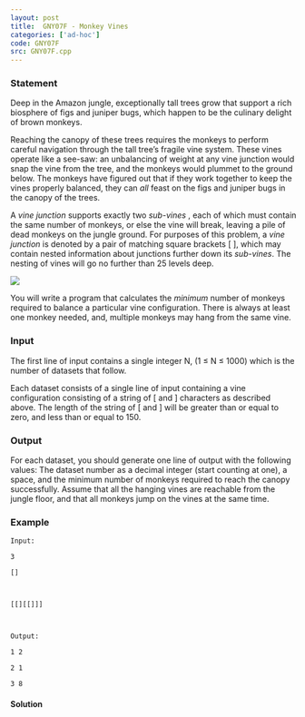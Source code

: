 ```yaml
---
layout: post
title:  GNY07F - Monkey Vines
categories: ['ad-hoc']
code: GNY07F
src: GNY07F.cpp
---
```


### **Statement**

Deep in the Amazon jungle, exceptionally tall trees grow that support a rich
biosphere of figs and juniper bugs, which happen to be the culinary delight of
brown monkeys.

Reaching the canopy of these trees requires the monkeys to perform careful
navigation through the tall tree’s fragile vine system. These vines operate
like a see-saw: an unbalancing of weight at any vine junction would snap the
vine from the tree, and the monkeys would plummet to the ground below. The
monkeys have figured out that if they work together to keep the vines properly
balanced, they can _all_ feast on the figs and juniper bugs in the canopy of
the trees.

A _vine junction_ supports exactly two _sub-vines_ , each of which must
contain the same number of monkeys, or else the vine will break, leaving a
pile of dead monkeys on the jungle ground. For purposes of this problem, a
_vine junction_ is denoted by a pair of matching square brackets [ ], which
may contain nested information about junctions further down its _sub-vines_.
The nesting of vines will go no further than 25 levels deep.

![](http://www.spoj.com/content/marcog:GNY07_monkeys.png)

You will write a program that calculates the _minimum_ number of monkeys
required to balance a particular vine configuration. There is always at
least one monkey needed, and, multiple monkeys may hang from the same vine.

### Input

The first line of input contains a single integer N, (1 ≤ N ≤ 1000) which is
the number of datasets that follow.

Each dataset consists of a single line of input containing a vine
configuration consisting of a string of [ and ] characters as described above.
The length of the string of [ and ] will be greater than or equal to zero, and
less than or equal to 150.

### Output

For each dataset, you should generate one line of output with the following
values: The dataset number as a decimal integer (start counting at one), a
space, and the minimum number of monkeys required to reach the canopy
successfully. Assume that all the hanging vines are reachable from the jungle
floor, and that all monkeys jump on the vines at the same time.

### Example

    
    
    Input:
    3
    []
    
    [[][[]]]
    
    Output:
    1 2
    2 1
    3 8
    



#### **Solution**



